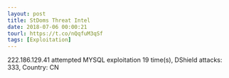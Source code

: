 ```yaml
---
layout: post
title: StDoms Threat Intel
date: 2018-07-06 00:00:21
tourl: https://t.co/nQqfuM3qSf
tags: [Exploitation]
---
```

222.186.129.41 attempted MYSQL exploitation 19 time(s), DShield attacks: 333, Country: CN
